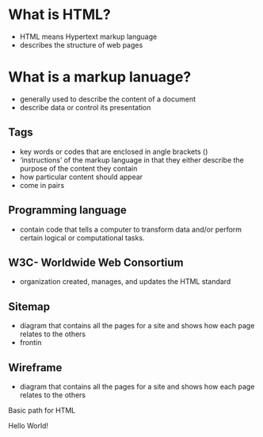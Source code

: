 # What is HTML?
- HTML means Hypertext markup language
- describes  the structure of web pages

# What is a markup lanuage?
-  generally used to describe the content of a document
- describe data or control its presentation

## Tags
  - key words or codes that are enclosed in angle brackets (<tagName >)
  - ‘instructions’ of the markup language in that they either describe the purpose of the content they contain
  - how particular content should appear
  - come in pairs

## Programming language
- contain code that tells a computer to transform data and/or perform certain logical or computational tasks.

## W3C- Worldwide Web Consortium
- organization created, manages, and updates the HTML standard

## Sitemap
- diagram that contains all the pages for a site and shows how each page relates to the others
- frontin


## Wireframe
- diagram that contains all the pages for a site and shows how each page relates to the others

Basic path for HTML
  <!DOCTYPE HTML>
  <html>
    <head>
      <title>hello world</title>
    </head>
    <body>
      Hello World!
    </body>
  </html>
